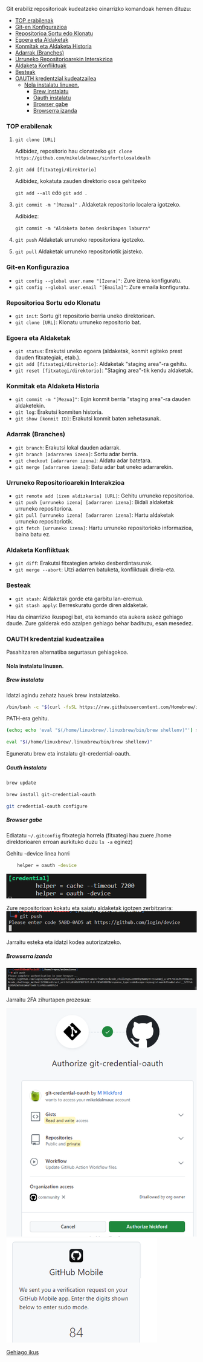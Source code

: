 Git erabiliz repositorioak kudeatzeko oinarrizko komandoak hemen dituzu:

- [TOP erabilenak](#top-erabilenak)
- [Git-en Konfigurazioa](#git-en-konfigurazioa)
- [Repositorioa Sortu edo Klonatu](#repositorioa-sortu-edo-klonatu)
- [Egoera eta Aldaketak](#egoera-eta-aldaketak)
- [Konmitak eta Aldaketa Historia](#konmitak-eta-aldaketa-historia)
- [Adarrak (Branches)](#adarrak-branches)
- [Urruneko Repositorioarekin Interakzioa](#urruneko-repositorioarekin-interakzioa)
- [Aldaketa Konfliktuak](#aldaketa-konfliktuak)
- [Besteak](#besteak)
- [OAUTH kredentzial kudeatzailea](#oauth-kredentzial-kudeatzailea)
  - [Nola instalatu linuxen.](#nola-instalatu-linuxen)
    - [Brew instalatu](#brew-instalatu)
    - [Oauth instalatu](#oauth-instalatu)
    - [Browser gabe](#browser-gabe)
    - [Browserra izanda](#browserra-izanda)


### TOP erabilenak

1. `git clone [URL]`

    Adibidez, repositorio hau clonatzeko
`git clone https://github.com/mikeldalmauc/sinfortolosaldealh`

2. `git add [fitxategi/direktorio]`

    Adibidez, kokatuta zauden direktorio osoa gehitzeko

    `git add --all` edo `git add .`

3. `git commit -m "[Mezua]"` . Aldaketak repositorio localera igotzeko.

    Adibidez:

    `git commit -m "Aldaketa baten deskribapen laburra"`


4. `git push` Aldaketak urruneko repositoriora igotzeko.

5. `git pull` Aldaketak urruneko repositoriotik jaisteko.

### Git-en Konfigurazioa

- `git config --global user.name "[Izena]"`: Zure izena konfiguratu.
- `git config --global user.email "[Emaila]"`: Zure emaila konfiguratu.

### Repositorioa Sortu edo Klonatu

- `git init`: Sortu git repositorio berria uneko direktorioan.
- `git clone [URL]`: Klonatu urruneko repositorio bat.

### Egoera eta Aldaketak

- `git status`: Erakutsi uneko egoera (aldaketak, konmit egiteko prest dauden fitxategiak, etab.).
- `git add [fitxategi/direktorio]`: Aldaketak "staging area"-ra gehitu.
- `git reset [fitxategi/direktorio]`: "Staging area"-tik kendu aldaketak.
  
### Konmitak eta Aldaketa Historia

- `git commit -m "[Mezua]"`: Egin konmit berria "staging area"-ra dauden aldaketekin.
- `git log`: Erakutsi konmiten historia.
- `git show [konmit ID]`: Erakutsi konmit baten xehetasunak.

### Adarrak (Branches)

- `git branch`: Erakutsi lokal dauden adarrak.
- `git branch [adarraren izena]`: Sortu adar berria.
- `git checkout [adarraren izena]`: Aldatu adar batetara.
- `git merge [adarraren izena]`: Batu adar bat uneko adarrarekin.

### Urruneko Repositorioarekin Interakzioa

- `git remote add [izen aldizkaria] [URL]`: Gehitu urruneko repositorioa.
- `git push [urruneko izena] [adarraren izena]`: Bidali aldaketak urruneko repositoriora.
- `git pull [urruneko izena] [adarraren izena]`: Hartu aldaketak urruneko repositoriotik.
- `git fetch [urruneko izena]`: Hartu urruneko repositorioko informazioa, baina batu ez.

### Aldaketa Konfliktuak

- `git diff`: Erakutsi fitxategien arteko desberdintasunak.
- `git merge --abort`: Utzi adarren batuketa, konfliktuak direla-eta.

### Besteak

- `git stash`: Aldaketak gorde eta garbitu lan-eremua.
- `git stash apply`: Berreskuratu gorde diren aldaketak.

Hau da oinarrizko ikuspegi bat, eta komando eta aukera askoz gehiago daude. Zure galderak edo azalpen gehiago behar badituzu, esan mesedez.

### OAUTH kredentzial kudeatzailea

Pasahitzaren alternatiba segurtasun gehiagokoa.

#### Nola instalatu linuxen.

##### Brew instalatu

Idatzi agindu zehatz hauek brew instalatzeko.

```bash
/bin/bash -c "$(curl -fsSL https://raw.githubusercontent.com/Homebrew/install/HEAD/install.sh)"
```

PATH-era gehitu.

```bash
(echo; echo 'eval "$(/home/linuxbrew/.linuxbrew/bin/brew shellenv)"') >> /root/.bashrc
```
```bash
eval "$(/home/linuxbrew/.linuxbrew/bin/brew shellenv)"
```
Eguneratu brew eta instalatu git-credential-oauth.

##### Oauth instalatu

```bash
brew update
```

```bash
brew install git-credential-oauth
```

```bash
git credential-oauth configure
```

##### Browser gabe

Ediatatu `~/.gitconfig` fitxategia horrela (fitxategi hau zuere /home direktorioaren erroan aurkituko duzu `ls -a` eginez)

Gehitu -device linea horri
```bash
    helper = oauth -device
```

![alt text](image-5.png)

Zure repositorioan kokatu eta saiatu aldaketak igotzen zerbitzarira:
![alt text](image-6.png)

Jarraitu esteka eta idatzi kodea autorizatzeko.

##### Browserra izanda

![alt text](image-2.png)

Jarraitu 2FA zihurtapen prozesua:

![alt text](image-3.png)
![alt text](image-4.png)


[Gehiago ikus](https://github.com/hickford/git-credential-oauth)
